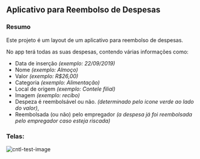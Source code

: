 ## Aplicativo para Reembolso de Despesas

### Resumo
Este projeto é um layout de um aplicativo para reembolso de despesas.

No app terá todas as suas despesas, contendo várias informações como: 

- Data de inserção _(exemplo: 22/09/2019)_
- Nome _(exemplo: Almoço)_
- Valor _(exemplo: R$26,00)_
- Categoria _(exemplo: Alimentação)_
- Local de origem _(exemplo: Contele filial)_
- Imagem _(exemplo: recibo)_
- Despeza é reembolsável ou não. _(determinado pelo icone verde ao lado do valor)_,
- Reembolsada (ou não) pelo empregador _(a despesa já foi reembolsada pelo empregador caso esteja riscada)_


### Telas:
![cntl-test-image](https://user-images.githubusercontent.com/50163396/68165113-4a879c00-ff3d-11e9-8611-c1db75fb1bc2.png)
